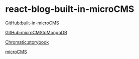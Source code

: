 # react-blog-built-in-microCMS

[GitHub:built-in-microCMS](https://github.com/blackraccoon000/react-blog-built-in-microCMS)

[GitHub:microCMStoMongoDB](https://github.com/blackraccoon000/microCMStoMongoDB)

[Chromatic:storybook](https://www.chromatic.com/library?appId=6099f15c1b8f98003be928e5)

[microCMS](https://app.microcms.io/)
